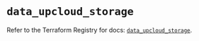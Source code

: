 # `data_upcloud_storage`

Refer to the Terraform Registry for docs: [`data_upcloud_storage`](https://registry.terraform.io/providers/upcloudltd/upcloud/5.16.0/docs/data-sources/storage).
